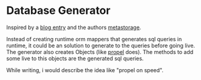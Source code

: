 # Database Generator

Inspired by a [blog entry](http://www.phpclasses.org/blog/post/226-4-Reasons-Why-All-PHP-Frameworks-Suck.html) and the authors [metastorage](http://www.meta-language.net/metastorage.html).  

Instead of creating runtime orm mappers that generates sql queries in runtime, it could be an solution to generate to the queries before going live.
The generator also creates Objects (like [propel](http://propelorm.org) does). The methods to add some live to this objects are the generated sql queries.

While writing, i would describe the idea like "propel on speed".
